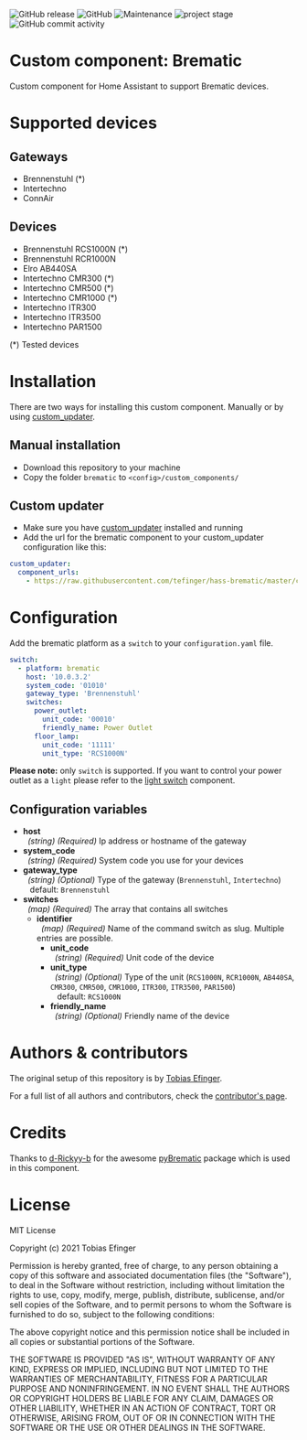 ![GitHub release](https://img.shields.io/github/release/tefinger/hass-brematic.svg)
![GitHub](https://img.shields.io/github/license/tefinger/hass-brematic.svg)
![Maintenance](https://img.shields.io/maintenance/yes/2099.svg)
![project stage](https://img.shields.io/badge/project%20stage-work%20in%20progress-green.svg)
![GitHub commit activity](https://img.shields.io/github/commit-activity/y/tefinger/hass-brematic.svg)

# Custom component: Brematic
Custom component for Home Assistant to support Brematic devices.

# Supported devices
## Gateways
- Brennenstuhl (*)
- Intertechno
- ConnAir

## Devices
- Brennenstuhl RCS1000N (*)
- Brennenstuhl RCR1000N
- Elro AB440SA
- Intertechno CMR300 (*)
- Intertechno CMR500 (*)
- Intertechno CMR1000 (*)
- Intertechno ITR300
- Intertechno ITR3500
- Intertechno PAR1500

(*) Tested devices

# Installation
There are two ways for installing this custom component. Manually or by using [custom_updater](https://github.com/custom-components/custom_updater).

## Manual installation
- Download this repository to your machine
- Copy the folder `brematic` to `<config>/custom_components/`

## Custom updater
- Make sure you have [custom_updater](https://github.com/custom-components/custom_updater) installed and running
- Add the url for the brematic component to your custom_updater configuration like this:
```yaml
custom_updater:
  component_urls:
    - https://raw.githubusercontent.com/tefinger/hass-brematic/master/custom_updater.json
```

# Configuration
Add the brematic platform as a `switch` to your `configuration.yaml` file.

```yaml
switch:
  - platform: brematic
    host: '10.0.3.2'
    system_code: '01010'
    gateway_type: 'Brennenstuhl'
    switches:
      power_outlet:
        unit_code: '00010'
        friendly_name: Power Outlet
      floor_lamp:
        unit_code: '11111'
        unit_type: 'RCS1000N'
```
**Please note:** only `switch` is supported. If you want to control your power outlet as a `light` please refer to the [light switch](https://www.home-assistant.io/components/light.switch/) component.

## Configuration variables

- **host**<br />&nbsp;&nbsp;*(string) (Required)* Ip address or hostname of the gateway
- **system_code**<br />&nbsp;&nbsp;*(string) (Required)* System code you use for your devices
- **gateway_type**<br />&nbsp;&nbsp;*(string) (Optional)* Type of the gateway (`Brennenstuhl`, `Intertechno`) <br />&nbsp;&nbsp; default: `Brennenstuhl`
- **switches**<br />&nbsp;&nbsp;*(map) (Required)* The array that contains all switches
  - **identifier**<br />&nbsp;&nbsp;*(map) (Required)* Name of the command switch as slug. Multiple entries are possible.
    - **unit_code**<br />&nbsp;&nbsp;*(string) (Required)* Unit code of the device
    - **unit_type**<br />&nbsp;&nbsp;*(string) (Optional)* Type of the unit (`RCS1000N`, `RCR1000N`, `AB440SA`, `CMR300`, `CMR500`, `CMR1000`, `ITR300`, `ITR3500`, `PAR1500`) <br />&nbsp;&nbsp; default: `RCS1000N`
    - **friendly_name**<br />&nbsp;&nbsp;*(string) (Optional)* Friendly name of the device

# Authors & contributors
The original setup of this repository is by [Tobias Efinger](https://github.com/tefinger).

For a full list of all authors and contributors, check the [contributor's page](https://github.com/tefinger/hass-brematic/graphs/contributors).

# Credits
Thanks to [d-Rickyy-b](https://github.com/d-Rickyy-b) for the awesome [pyBrematic](https://github.com/d-Rickyy-b/pyBrematic) package which is used in this component.

# License
MIT License

Copyright (c) 2021 Tobias Efinger

Permission is hereby granted, free of charge, to any person obtaining a copy
of this software and associated documentation files (the "Software"), to deal
in the Software without restriction, including without limitation the rights
to use, copy, modify, merge, publish, distribute, sublicense, and/or sell
copies of the Software, and to permit persons to whom the Software is
furnished to do so, subject to the following conditions:

The above copyright notice and this permission notice shall be included in all
copies or substantial portions of the Software.

THE SOFTWARE IS PROVIDED "AS IS", WITHOUT WARRANTY OF ANY KIND, EXPRESS OR
IMPLIED, INCLUDING BUT NOT LIMITED TO THE WARRANTIES OF MERCHANTABILITY,
FITNESS FOR A PARTICULAR PURPOSE AND NONINFRINGEMENT. IN NO EVENT SHALL THE
AUTHORS OR COPYRIGHT HOLDERS BE LIABLE FOR ANY CLAIM, DAMAGES OR OTHER
LIABILITY, WHETHER IN AN ACTION OF CONTRACT, TORT OR OTHERWISE, ARISING FROM,
OUT OF OR IN CONNECTION WITH THE SOFTWARE OR THE USE OR OTHER DEALINGS IN THE
SOFTWARE.
